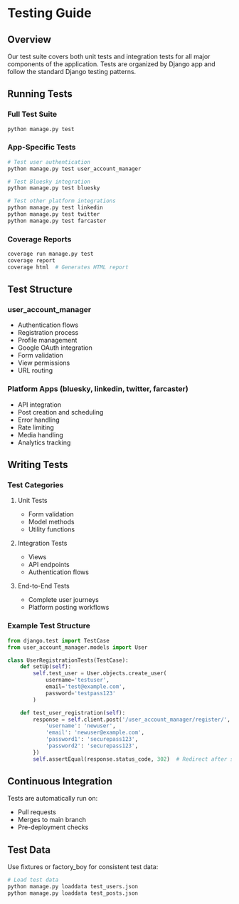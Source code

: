 # Testing Guide

## Overview

Our test suite covers both unit tests and integration tests for all major components of the application. Tests are organized by Django app and follow the standard Django testing patterns.

## Running Tests

### Full Test Suite
```bash
python manage.py test
```

### App-Specific Tests
```bash
# Test user authentication
python manage.py test user_account_manager

# Test Bluesky integration
python manage.py test bluesky

# Test other platform integrations
python manage.py test linkedin
python manage.py test twitter
python manage.py test farcaster
```

### Coverage Reports
```bash
coverage run manage.py test
coverage report
coverage html  # Generates HTML report
```

## Test Structure

### user_account_manager
- Authentication flows
- Registration process
- Profile management
- Google OAuth integration
- Form validation
- View permissions
- URL routing

### Platform Apps (bluesky, linkedin, twitter, farcaster)
- API integration
- Post creation and scheduling
- Error handling
- Rate limiting
- Media handling
- Analytics tracking

## Writing Tests

### Test Categories
1. Unit Tests
   - Form validation
   - Model methods
   - Utility functions

2. Integration Tests
   - Views
   - API endpoints
   - Authentication flows

3. End-to-End Tests
   - Complete user journeys
   - Platform posting workflows

### Example Test Structure
```python
from django.test import TestCase
from user_account_manager.models import User

class UserRegistrationTests(TestCase):
    def setUp(self):
        self.test_user = User.objects.create_user(
            username='testuser',
            email='test@example.com',
            password='testpass123'
        )

    def test_user_registration(self):
        response = self.client.post('/user_account_manager/register/', {
            'username': 'newuser',
            'email': 'newuser@example.com',
            'password1': 'securepass123',
            'password2': 'securepass123',
        })
        self.assertEqual(response.status_code, 302)  # Redirect after success
```

## Continuous Integration

Tests are automatically run on:
- Pull requests
- Merges to main branch
- Pre-deployment checks

## Test Data

Use fixtures or factory_boy for consistent test data:
```bash
# Load test data
python manage.py loaddata test_users.json
python manage.py loaddata test_posts.json
```
